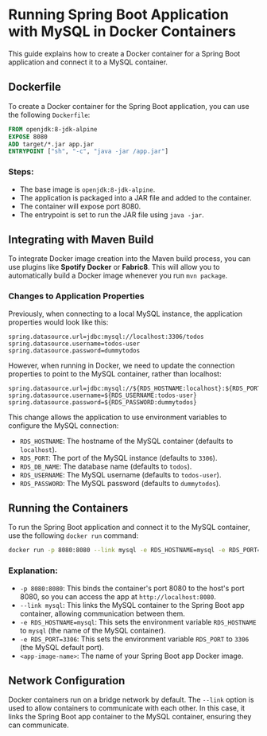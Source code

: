 # Running Spring Boot Application with MySQL in Docker Containers

This guide explains how to create a Docker container for a Spring Boot application and connect it to a MySQL container.

## Dockerfile

To create a Docker container for the Spring Boot application, you can use the following `Dockerfile`:

```dockerfile
FROM openjdk:8-jdk-alpine
EXPOSE 8080
ADD target/*.jar app.jar
ENTRYPOINT ["sh", "-c", "java -jar /app.jar"]
```

### Steps:
- The base image is `openjdk:8-jdk-alpine`.
- The application is packaged into a JAR file and added to the container.
- The container will expose port 8080.
- The entrypoint is set to run the JAR file using `java -jar`.

## Integrating with Maven Build

To integrate Docker image creation into the Maven build process, you can use plugins like **Spotify Docker** or **Fabric8**. This will allow you to automatically build a Docker image whenever you run `mvn package`.

### Changes to Application Properties

Previously, when connecting to a local MySQL instance, the application properties would look like this:

```properties
spring.datasource.url=jdbc:mysql://localhost:3306/todos
spring.datasource.username=todos-user
spring.datasource.password=dummytodos
```

However, when running in Docker, we need to update the connection properties to point to the MySQL container, rather than localhost:

```properties
spring.datasource.url=jdbc:mysql://${RDS_HOSTNAME:localhost}:${RDS_PORT:3306}/${RDS_DB_NAME:todos}
spring.datasource.username=${RDS_USERNAME:todos-user}
spring.datasource.password=${RDS_PASSWORD:dummytodos}
```

This change allows the application to use environment variables to configure the MySQL connection:
- `RDS_HOSTNAME`: The hostname of the MySQL container (defaults to `localhost`).
- `RDS_PORT`: The port of the MySQL instance (defaults to `3306`).
- `RDS_DB_NAME`: The database name (defaults to `todos`).
- `RDS_USERNAME`: The MySQL username (defaults to `todos-user`).
- `RDS_PASSWORD`: The MySQL password (defaults to `dummytodos`).

## Running the Containers

To run the Spring Boot application and connect it to the MySQL container, use the following `docker run` command:

```bash
docker run -p 8080:8080 --link mysql -e RDS_HOSTNAME=mysql -e RDS_PORT=3306 <app-image-name>
```

### Explanation:
- `-p 8080:8080`: This binds the container's port 8080 to the host's port 8080, so you can access the app at `http://localhost:8080`.
- `--link mysql`: This links the MySQL container to the Spring Boot app container, allowing communication between them.
- `-e RDS_HOSTNAME=mysql`: This sets the environment variable `RDS_HOSTNAME` to `mysql` (the name of the MySQL container).
- `-e RDS_PORT=3306`: This sets the environment variable `RDS_PORT` to `3306` (the MySQL default port).
- `<app-image-name>`: The name of your Spring Boot app Docker image.

## Network Configuration

Docker containers run on a bridge network by default. The `--link` option is used to allow containers to communicate with each other. In this case, it links the Spring Boot app container to the MySQL container, ensuring they can communicate.
